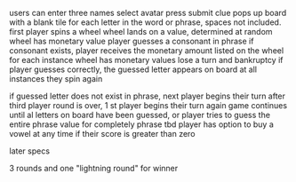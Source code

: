 users can enter three names
select avatar
press submit
clue pops up
board with a blank tile for each letter in the word or phrase, spaces not included.
first player spins a wheel
wheel lands on a value, determined at random
wheel has monetary value
player guesses a consonant in phrase
if consonant exists, player receives the monetary amount listed on the wheel for each instance
  wheel has monetary values
  lose a turn
  and bankruptcy
if player guesses correctly,
  the guessed letter appears on board at all instances
  they spin again

if guessed letter does not exist in phrase, next player begins their turn
after third player round is over, 1 st player begins their turn again
game continues until al letters on board have been guessed, or player tries to guess the entire phrase
  value for completely phrase tbd
player has option to buy a vowel at any time if their score is greater than zero

later specs

3 rounds and one "lightning round" for winner
